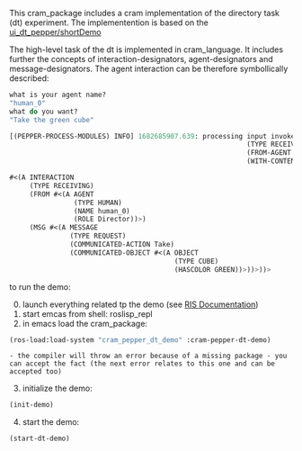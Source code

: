 
This cram_package includes a cram implementation of the directory task (dt) experiment. The implementention is based on the 
[ui_dt_pepper/shortDemo](https://github.com/RIS-WITH/ui_dt_pepper/tree/shortDemo)

The high-level task of the dt is implemented in cram_language. It includes further the concepts of interaction-designators, agent-designators and message-designators. The agent interaction can be therefore symbollically described:

```lisp
what is your agent name?
"human_0"
what do you want?
"Take the green cube"

[(PEPPER-PROCESS-MODULES) INFO] 1682685907.639: processing input invoked with interaction designator `#<(A INTERACTION
                                                           (TYPE RECEIVING)
                                                           (FROM-AGENT human_0)
                                                           (WITH-CONTENT Take the green cube))>'.

#<(A INTERACTION
     (TYPE RECEIVING)
     (FROM #<(A AGENT
                (TYPE HUMAN)
                (NAME human_0)
                (ROLE Director))>)
     (MSG #<(A MESSAGE
               (TYPE REQUEST)
               (COMMUNICATED-ACTION Take)
               (COMMUNICATED-OBJECT #<(A OBJECT
                                         (TYPE CUBE)
                                         (HASCOLOR GREEN))>))>))>                                                          
```

to run the demo:

0. launch everything related tp the demo (see [RIS Documentation](https://github.com/RIS-WITH/ris_with_documentation))
1. start emcas from shell: roslisp_repl
2. in emacs load the cram_package:  
```lisp
(ros-load:load-system "cram_pepper_dt_demo" :cram-pepper-dt-demo)
```
    - the compiler will throw an error because of a missing package - you can accept the fact (the next error relates to this one and can be accepted too)
3. initialize the demo: 
```lisp
(init-demo)
```
4. start the demo: 
```lisp
(start-dt-demo)
```
